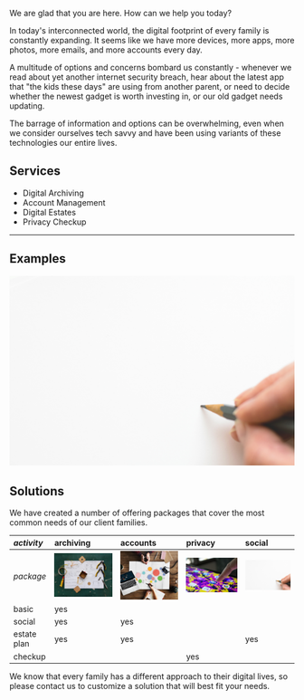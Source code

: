 
We are glad that you are here. How can we help you today?

In today's interconnected world, the digital footprint of every family
is constantly expanding. It seems like we have more devices, more
apps, more photos, more emails, and more accounts every day.

A multitude of options and concerns bombard us constantly - whenever
we read about yet another internet security breach, hear about the
latest app that "the kids these days" are using from another parent,
or need to decide whether the newest gadget is worth investing in, or
our old gadget needs updating.

The barrage of information and options can be overwhelming, even when
we consider ourselves tech savvy and have been using variants of these
technologies our entire lives.

## Services

* Digital Archiving
* Account Management
* Digital Estates
* Privacy Checkup

* * *

## Examples

![single pencil canvas](/assets/img/empty-canvas-one-pencil-316466.jpg)


## Solutions

We have created a number of offering packages that cover the most
common needs of our client families.

| *activity*   | archiving | accounts | privacy | social |
|:-------------|:----------|:---------|:--------|:-------|
| *package*    | ![lots to archive](/assets/img/assemble-pieces-plan-and-tools-1178498.jpg) | ![many overlapping accounts](/assets/img/overlapping-accounts-camera-1391374.jpg) | ![clicking a new app](/assets/img/clicking-app-433617.jpg) | ![single pencil canvas](/assets/img/empty-canvas-one-pencil-316466.jpg) |
| basic        | yes       |	      |         |        |
| social       | yes       | yes      |         |        |
| estate plan  | yes       | yes      |         | yes    |
| checkup      | 	   |	      | yes     |        |

We know that every family has a different approach to their digital
lives, so please contact us to customize a solution that will best fit
your needs.
